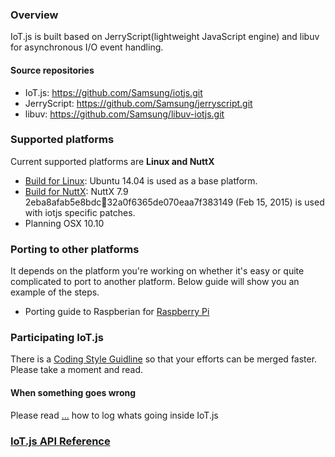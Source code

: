 ### Overview
IoT.js is built based on JerryScript(lightweight JavaScript engine) and libuv for asynchronous I/O event handling.

#### Source repositories
* IoT.js: https://github.com/Samsung/iotjs.git
* JerryScript: https://github.com/Samsung/jerryscript.git
* libuv: https://github.com/Samsung/libuv-iotjs.git 

### Supported platforms 
Current supported platforms are **Linux and NuttX**

* [Build for Linux](https://github.com/Samsung/iotjs/wiki/Build-for-Linux): Ubuntu 14.04 is used as a base platform.
* [Build for NuttX](https://github.com/Samsung/iotjs/wiki/Build-for-NuttX): NuttX 7.9 2eba8afab5e8bdc32a0f6365de070eaa7f383149 (Feb 15, 2015) is used with iotjs specific patches.
* Planning OSX 10.10 

### Porting to other platforms
It depends on the platform you're working on whether it's easy or quite complicated to port to another platform. Below guide will show you an example of the steps.

* Porting guide to Raspberian for [Raspberry Pi](https://www.raspberrypi.org/downloads/)

### Participating IoT.js
There is a [Coding Style Guidline](https://github.com/Samsung/iotjs/wiki/Coding_Style_Guideline) so that your efforts can be merged faster. Please take a moment and read. 

#### When something goes wrong
Please read [...]() how to log whats going inside IoT.js  


### [IoT.js API Reference](https://github.com/Samsung/iotjs/wiki/IoT.js-API-Reference)